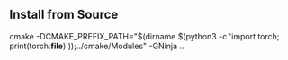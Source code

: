 ## Install from Source
  cmake -DCMAKE_PREFIX_PATH="$(dirname $(python3 -c 'import torch; print(torch.__file__)'));../cmake/Modules" -GNinja ..
